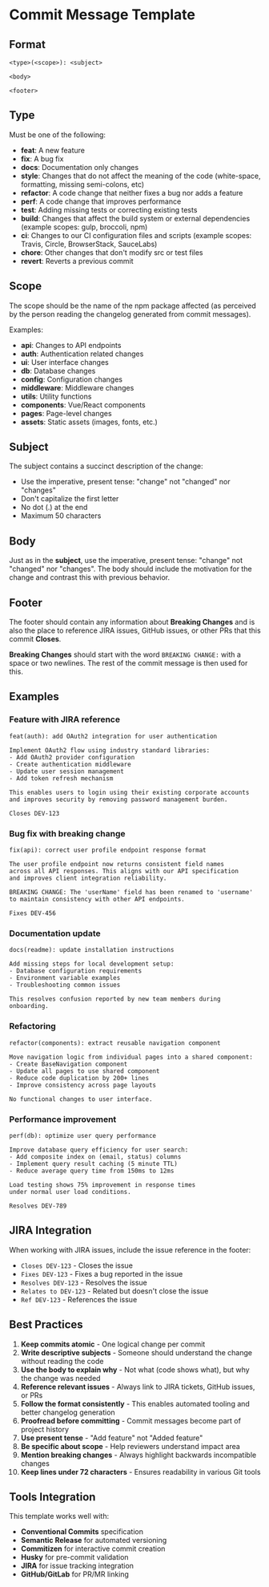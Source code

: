 # Commit Message Template

## Format

```text
<type>(<scope>): <subject>

<body>

<footer>
```

## Type

Must be one of the following:

- **feat**: A new feature
- **fix**: A bug fix
- **docs**: Documentation only changes
- **style**: Changes that do not affect the meaning of the code (white-space, formatting, missing semi-colons, etc)
- **refactor**: A code change that neither fixes a bug nor adds a feature
- **perf**: A code change that improves performance
- **test**: Adding missing tests or correcting existing tests
- **build**: Changes that affect the build system or external dependencies (example scopes: gulp, broccoli, npm)
- **ci**: Changes to our CI configuration files and scripts (example scopes: Travis, Circle, BrowserStack, SauceLabs)
- **chore**: Other changes that don't modify src or test files
- **revert**: Reverts a previous commit

## Scope

The scope should be the name of the npm package affected (as perceived by the person reading the changelog generated from commit messages).

Examples:

- **api**: Changes to API endpoints
- **auth**: Authentication related changes
- **ui**: User interface changes
- **db**: Database changes
- **config**: Configuration changes
- **middleware**: Middleware changes
- **utils**: Utility functions
- **components**: Vue/React components
- **pages**: Page-level changes
- **assets**: Static assets (images, fonts, etc.)

## Subject

The subject contains a succinct description of the change:

- Use the imperative, present tense: "change" not "changed" nor "changes"
- Don't capitalize the first letter
- No dot (.) at the end
- Maximum 50 characters

## Body

Just as in the **subject**, use the imperative, present tense: "change" not "changed" nor "changes".
The body should include the motivation for the change and contrast this with previous behavior.

## Footer

The footer should contain any information about **Breaking Changes** and is also the place to reference JIRA issues, GitHub issues, or other PRs that this commit **Closes**.

**Breaking Changes** should start with the word `BREAKING CHANGE:` with a space or two newlines. The rest of the commit message is then used for this.

## Examples

### Feature with JIRA reference

```text
feat(auth): add OAuth2 integration for user authentication

Implement OAuth2 flow using industry standard libraries:
- Add OAuth2 provider configuration
- Create authentication middleware
- Update user session management
- Add token refresh mechanism

This enables users to login using their existing corporate accounts
and improves security by removing password management burden.

Closes DEV-123
```

### Bug fix with breaking change

```text
fix(api): correct user profile endpoint response format

The user profile endpoint now returns consistent field names
across all API responses. This aligns with our API specification
and improves client integration reliability.

BREAKING CHANGE: The 'userName' field has been renamed to 'username'
to maintain consistency with other API endpoints.

Fixes DEV-456
```

### Documentation update

```text
docs(readme): update installation instructions

Add missing steps for local development setup:
- Database configuration requirements
- Environment variable examples
- Troubleshooting common issues

This resolves confusion reported by new team members during onboarding.
```

### Refactoring

```text
refactor(components): extract reusable navigation component

Move navigation logic from individual pages into a shared component:
- Create BaseNavigation component
- Update all pages to use shared component
- Reduce code duplication by 200+ lines
- Improve consistency across page layouts

No functional changes to user interface.
```

### Performance improvement

```text
perf(db): optimize user query performance

Improve database query efficiency for user search:
- Add composite index on (email, status) columns
- Implement query result caching (5 minute TTL)
- Reduce average query time from 150ms to 12ms

Load testing shows 75% improvement in response times
under normal user load conditions.

Resolves DEV-789
```

## JIRA Integration

When working with JIRA issues, include the issue reference in the footer:

- `Closes DEV-123` - Closes the issue
- `Fixes DEV-123` - Fixes a bug reported in the issue
- `Resolves DEV-123` - Resolves the issue
- `Relates to DEV-123` - Related but doesn't close the issue
- `Ref DEV-123` - References the issue

## Best Practices

1. **Keep commits atomic** - One logical change per commit
2. **Write descriptive subjects** - Someone should understand the change without reading the code
3. **Use the body to explain why** - Not what (code shows what), but why the change was needed
4. **Reference relevant issues** - Always link to JIRA tickets, GitHub issues, or PRs
5. **Follow the format consistently** - This enables automated tooling and better changelog generation
6. **Proofread before committing** - Commit messages become part of project history
7. **Use present tense** - "Add feature" not "Added feature"
8. **Be specific about scope** - Help reviewers understand impact area
9. **Mention breaking changes** - Always highlight backwards incompatible changes
10. **Keep lines under 72 characters** - Ensures readability in various Git tools

## Tools Integration

This template works well with:

- **Conventional Commits** specification
- **Semantic Release** for automated versioning
- **Commitizen** for interactive commit creation
- **Husky** for pre-commit validation
- **JIRA** for issue tracking integration
- **GitHub/GitLab** for PR/MR linking
